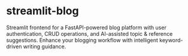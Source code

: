 # streamlit-blog
Streamlit frontend for a FastAPI-powered blog platform with user authentication, CRUD operations, and AI-assisted topic &amp; reference suggestions. Enhance your blogging workflow with intelligent keyword-driven writing guidance.
